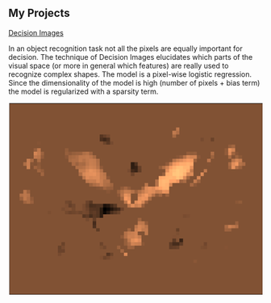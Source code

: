 ## My Projects



[Decision Images](https://github.com/ansuini/sparse_logreg)

In an object recognition task not all the pixels are equally important
for decision.
The technique of Decision Images elucidates which parts of the 
visual space (or more in general which features) are really
used to recognize complex shapes. 
The model is a pixel-wise logistic regression. Since the dimensionality
of the model is high (number of pixels + bias term) the model
is regularized with a sparsity term.


![Decision Image Example](/figs/decision_images/best_crop.png)


